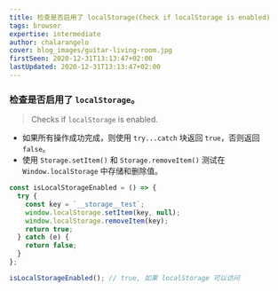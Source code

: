 ```yaml
---
title: 检查是否启用了 localStorage(Check if localStorage is enabled)
tags: browser
expertise: intermediate
author: chalarangelo
cover: blog_images/guitar-living-room.jpg
firstSeen: 2020-12-31T13:13:47+02:00
lastUpdated: 2020-12-31T13:13:47+02:00
---
```

### 检查是否启用了 `localStorage`。
> Checks if `localStorage` is enabled.

- 如果所有操作成功完成，则使用 `try...catch` 块返回 `true`，否则返回 `false`。
- 使用 `Storage.setItem()` 和 `Storage.removeItem()` 测试在 `Window.localStorage` 中存储和删除值。

```js
const isLocalStorageEnabled = () => {
  try {
    const key = `__storage__test`;
    window.localStorage.setItem(key, null);
    window.localStorage.removeItem(key);
    return true;
  } catch (e) {
    return false;
  }
};
```

```js
isLocalStorageEnabled(); // true, 如果 localStorage 可以访问
```
